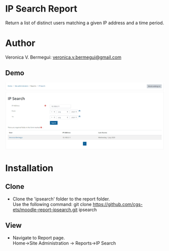# IP Search Report
Return a list of distinct users matching a given IP address and a time period.

# Author

Veronica V. Bermegui:  <veronica.v.bermegui@gmail.com>

## Demo

![](/image/IPSearchExample.PNG)

# Installation 

## Clone
* Clone  the 'ipsearch' folder to the report folder.\
Use the following command: git clone https://github.com/cgs-ets/moodle-report-ipsearch.git ipsearch

## View 
* Navigate to Report page.\
Home->Site Administration -> Reports->IP Search


